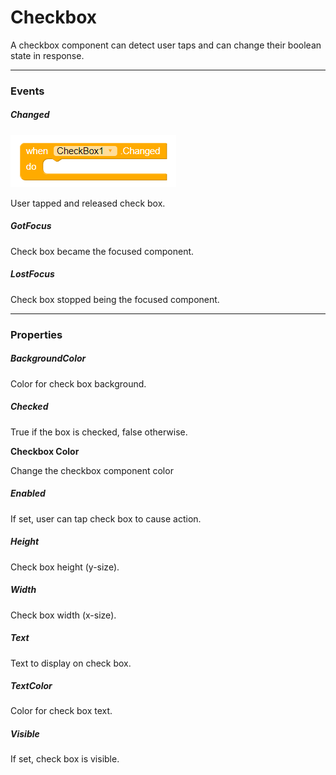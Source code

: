 # Checkbox

A checkbox component can detect user taps and can change their boolean state in response.

---

### Events

##### Changed

![](/assets/user-interface/checkbox/Changed.png)

User tapped and released check box.

##### GotFocus

Check box became the focused component.

##### LostFocus

Check box stopped being the focused component.

---

### Properties

##### BackgroundColor

Color for check box background.

##### Checked

True if the box is checked, false otherwise.

**Checkbox Color**

Change the checkbox component color

##### Enabled

If set, user can tap check box to cause action.

##### Height

Check box height \(y-size\).

##### Width

Check box width \(x-size\).

##### Text

Text to display on check box.

##### TextColor

Color for check box text.

##### Visible

If set, check box is visible.

